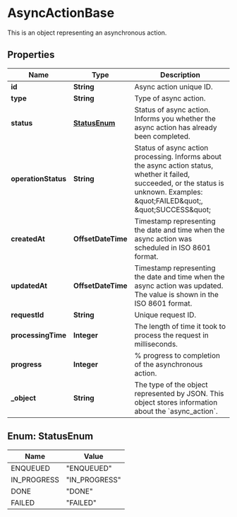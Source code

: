 

# AsyncActionBase

This is an object representing an asynchronous action.

## Properties

| Name | Type | Description |
|------------ | ------------- | ------------- |
|**id** | **String** | Async action unique ID. |
|**type** | **String** | Type of async action. |
|**status** | [**StatusEnum**](#StatusEnum) | Status of async action. Informs you whether the async action has already been completed. |
|**operationStatus** | **String** | Status of async action processing. Informs about the async action status, whether it failed, succeeded, or the status is unknown. Examples: \&quot;FAILED\&quot;, \&quot;SUCCESS\&quot; |
|**createdAt** | **OffsetDateTime** | Timestamp representing the date and time when the async action was scheduled in ISO 8601 format. |
|**updatedAt** | **OffsetDateTime** | Timestamp representing the date and time when the async action was updated. The value is shown in the ISO 8601 format. |
|**requestId** | **String** | Unique request ID. |
|**processingTime** | **Integer** | The length of time it took to process the request in milliseconds. |
|**progress** | **Integer** | % progress to completion of the asynchronous action. |
|**_object** | **String** | The type of the object represented by JSON. This object stores information about the &#x60;async_action&#x60;. |



## Enum: StatusEnum

| Name | Value |
|---- | -----|
| ENQUEUED | &quot;ENQUEUED&quot; |
| IN_PROGRESS | &quot;IN_PROGRESS&quot; |
| DONE | &quot;DONE&quot; |
| FAILED | &quot;FAILED&quot; |



